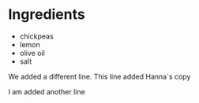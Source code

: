 # Ingredients
- chickpeas
- lemon
- olive oil
- salt 


We added a different line.
This line added Hanna`s copy


I am added another line
